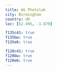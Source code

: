 ```yaml
---
title: AG Photolab
city: Birmingham
country: UK
loc: [52.495, -1.879]

f135c41: true
f135bw: true
f135e6: true

f120c41: true
f120bw: true
f120e6: true
---
```


